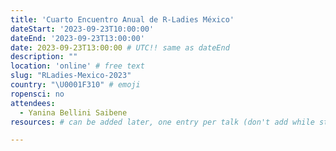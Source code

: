 ```yaml
---
title: 'Cuarto Encuentro Anual de R-Ladies México'
dateStart: '2023-09-23T10:00:00'
dateEnd: '2023-09-23T13:00:00'
date: 2023-09-23T13:00:00 # UTC!! same as dateEnd
description: ""
location: 'online' # free text
slug: "RLadies-Mexico-2023"
country: "\U0001F310" # emoji
ropensci: no
attendees:
  - Yanina Bellini Saibene
resources: # can be added later, one entry per talk (don't add while still empty, add once there are resources)

---
```





